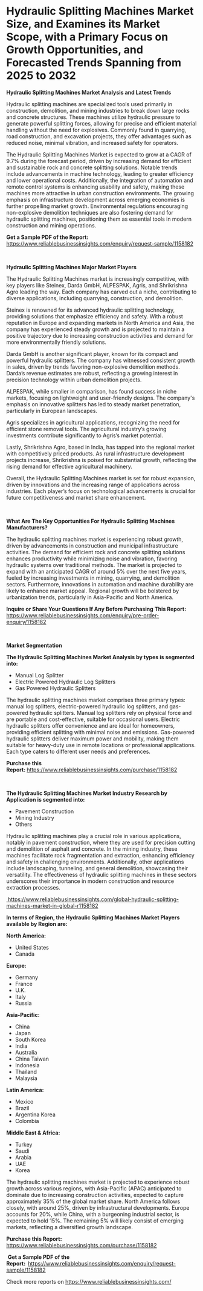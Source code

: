 <p><h1>Hydraulic Splitting Machines Market Size, and Examines its Market Scope, with a Primary Focus on Growth Opportunities, and Forecasted Trends Spanning from 2025 to 2032</h1></p><p><strong>Hydraulic Splitting Machines Market Analysis and Latest Trends</strong></p>
<p><p>Hydraulic splitting machines are specialized tools used primarily in construction, demolition, and mining industries to break down large rocks and concrete structures. These machines utilize hydraulic pressure to generate powerful splitting forces, allowing for precise and efficient material handling without the need for explosives. Commonly found in quarrying, road construction, and excavation projects, they offer advantages such as reduced noise, minimal vibration, and increased safety for operators. </p><p>The Hydraulic Splitting Machines Market is expected to grow at a CAGR of 9.7% during the forecast period, driven by increasing demand for efficient and sustainable rock and concrete splitting solutions. Notable trends include advancements in machine technology, leading to greater efficiency and lower operational costs. Additionally, the integration of automation and remote control systems is enhancing usability and safety, making these machines more attractive in urban construction environments. The growing emphasis on infrastructure development across emerging economies is further propelling market growth. Environmental regulations encouraging non-explosive demolition techniques are also fostering demand for hydraulic splitting machines, positioning them as essential tools in modern construction and mining operations.</p></p>
<p><strong>Get a Sample PDF of the Report:&nbsp;</strong> <a href="https://www.reliablebusinessinsights.com/enquiry/request-sample/1158182?utm_campaign=3000&utm_medium=2&utm_source=Github&utm_content=ia&utm_term=11042025&utm_id=hydraulic-splitting-machines">https://www.reliablebusinessinsights.com/enquiry/request-sample/1158182</a></p>
<p>&nbsp;</p>
<p><strong>Hydraulic Splitting Machines Major Market Players</strong></p>
<p><p>The Hydraulic Splitting Machines market is increasingly competitive, with key players like Steinex, Darda GmbH, ALPESPAK, Agris, and Shrikrishna Agro leading the way. Each company has carved out a niche, contributing to diverse applications, including quarrying, construction, and demolition.</p><p>Steinex is renowned for its advanced hydraulic splitting technology, providing solutions that emphasize efficiency and safety. With a robust reputation in Europe and expanding markets in North America and Asia, the company has experienced steady growth and is projected to maintain a positive trajectory due to increasing construction activities and demand for more environmentally friendly solutions.</p><p>Darda GmbH is another significant player, known for its compact and powerful hydraulic splitters. The company has witnessed consistent growth in sales, driven by trends favoring non-explosive demolition methods. Darda’s revenue estimates are robust, reflecting a growing interest in precision technology within urban demolition projects.</p><p>ALPESPAK, while smaller in comparison, has found success in niche markets, focusing on lightweight and user-friendly designs. The company's emphasis on innovative splitters has led to steady market penetration, particularly in European landscapes.</p><p>Agris specializes in agricultural applications, recognizing the need for efficient stone removal tools. The agricultural industry’s growing investments contribute significantly to Agris’s market potential. </p><p>Lastly, Shrikrishna Agro, based in India, has tapped into the regional market with competitively priced products. As rural infrastructure development projects increase, Shrikrishna is poised for substantial growth, reflecting the rising demand for effective agricultural machinery. </p><p>Overall, the Hydraulic Splitting Machines market is set for robust expansion, driven by innovations and the increasing range of applications across industries. Each player’s focus on technological advancements is crucial for future competitiveness and market share enhancement.</p></p>
<p>&nbsp;</p>
<p><strong>What Are The Key Opportunities For Hydraulic Splitting Machines Manufacturers?</strong></p>
<p><p>The hydraulic splitting machines market is experiencing robust growth, driven by advancements in construction and municipal infrastructure activities. The demand for efficient rock and concrete splitting solutions enhances productivity while minimizing noise and vibration, favoring hydraulic systems over traditional methods. The market is projected to expand with an anticipated CAGR of around 5% over the next five years, fueled by increasing investments in mining, quarrying, and demolition sectors. Furthermore, innovations in automation and machine durability are likely to enhance market appeal. Regional growth will be bolstered by urbanization trends, particularly in Asia-Pacific and North America.</p></p>
<p><strong>Inquire or Share Your Questions If Any Before Purchasing This Report:</strong> <a href="https://www.reliablebusinessinsights.com/enquiry/pre-order-enquiry/1158182?utm_campaign=3000&utm_medium=2&utm_source=Github&utm_content=ia&utm_term=11042025&utm_id=hydraulic-splitting-machines">https://www.reliablebusinessinsights.com/enquiry/pre-order-enquiry/1158182</a></p>
<p>&nbsp;</p>
<p><strong>Market Segmentation</strong></p>
<p><strong>The Hydraulic Splitting Machines Market Analysis by types is segmented into:</strong></p>
<p><ul><li>Manual Log Splitter</li><li>Electric Powered Hydraulic Log Splitters</li><li>Gas Powered Hydraulic Splitters</li></ul></p>
<p><p>The hydraulic splitting machines market comprises three primary types: manual log splitters, electric-powered hydraulic log splitters, and gas-powered hydraulic splitters. Manual log splitters rely on physical force and are portable and cost-effective, suitable for occasional users. Electric hydraulic splitters offer convenience and are ideal for homeowners, providing efficient splitting with minimal noise and emissions. Gas-powered hydraulic splitters deliver maximum power and mobility, making them suitable for heavy-duty use in remote locations or professional applications. Each type caters to different user needs and preferences.</p></p>
<p><strong>Purchase this Report:&nbsp;</strong><a href="https://www.reliablebusinessinsights.com/purchase/1158182?utm_campaign=3000&utm_medium=2&utm_source=Github&utm_content=ia&utm_term=11042025&utm_id=hydraulic-splitting-machines">https://www.reliablebusinessinsights.com/purchase/1158182</a></p>
<p>&nbsp;</p>
<p><strong>The Hydraulic Splitting Machines Market Industry Research by Application is segmented into:</strong></p>
<p><ul><li>Pavement Construction</li><li>Mining Industry</li><li>Others</li></ul></p>
<p><p>Hydraulic splitting machines play a crucial role in various applications, notably in pavement construction, where they are used for precision cutting and demolition of asphalt and concrete. In the mining industry, these machines facilitate rock fragmentation and extraction, enhancing efficiency and safety in challenging environments. Additionally, other applications include landscaping, tunneling, and general demolition, showcasing their versatility. The effectiveness of hydraulic splitting machines in these sectors underscores their importance in modern construction and resource extraction processes.</p></p>
<p><a href="https://www.reliablebusinessinsights.com/global-hydraulic-splitting-machines-market-in-global-r1158182?utm_campaign=3000&utm_medium=2&utm_source=Github&utm_content=ia&utm_term=11042025&utm_id=hydraulic-splitting-machines">&nbsp;https://www.reliablebusinessinsights.com/global-hydraulic-splitting-machines-market-in-global-r1158182</a></p>
<p><strong>In terms of Region, the Hydraulic Splitting Machines Market Players available by Region are:</strong></p>
<p>
    <p> <strong> North America: </strong>
        <ul>
            <li>United States</li>
            <li>Canada</li>
        </ul>
        </p> 
    <p> <strong> Europe: </strong>
        <ul>
            <li>Germany</li>
            <li>France</li>
            <li>U.K.</li>
            <li>Italy</li>
            <li>Russia</li>
        </ul>
        </p> 
    <p> <strong> Asia-Pacific: </strong>
        <ul>
            <li>China</li>
            <li>Japan</li>
            <li>South Korea</li>
            <li>India</li>
            <li>Australia</li>
            <li>China Taiwan</li>
            <li>Indonesia</li>
            <li>Thailand</li>
            <li>Malaysia</li>
        </ul>
        </p> 
    <p> <strong> Latin America: </strong>
        <ul>
            <li>Mexico</li>
            <li>Brazil</li>
            <li>Argentina Korea</li>
            <li>Colombia</li>
        </ul>
        </p> 
    <p> <strong> Middle East & Africa: </strong>
        <ul>
            <li>Turkey</li>
            <li>Saudi</li>
            <li>Arabia</li>
            <li>UAE</li>
            <li>Korea</li>
        </ul>
    </p>
    </p>
<p><p>The hydraulic splitting machines market is projected to experience robust growth across various regions, with Asia-Pacific (APAC) anticipated to dominate due to increasing construction activities, expected to capture approximately 35% of the global market share. North America follows closely, with around 25%, driven by infrastructural developments. Europe accounts for 20%, while China, with a burgeoning industrial sector, is expected to hold 15%. The remaining 5% will likely consist of emerging markets, reflecting a diversified growth landscape.</p></p>
<p><strong>Purchase this Report: </strong><a href="https://www.reliablebusinessinsights.com/purchase/1158182?utm_campaign=3000&utm_medium=2&utm_source=Github&utm_content=ia&utm_term=11042025&utm_id=hydraulic-splitting-machines">https://www.reliablebusinessinsights.com/purchase/1158182</a></p>
<p>&nbsp;<strong>Get a Sample PDF of the Report:&nbsp;&nbsp;</strong><a href="https://www.reliablebusinessinsights.com/enquiry/request-sample/1158182?utm_campaign=3000&utm_medium=2&utm_source=Github&utm_content=ia&utm_term=11042025&utm_id=hydraulic-splitting-machines">https://www.reliablebusinessinsights.com/enquiry/request-sample/1158182</a></p>
<p><strong></strong></p>
<p>Check more reports on <a href="https://www.reliablebusinessinsights.com/?utm_campaign=3000&utm_medium=2&utm_source=Github&utm_content=ia&utm_term=11042025&utm_id=hydraulic-splitting-machines">https://www.reliablebusinessinsights.com/</a></p>